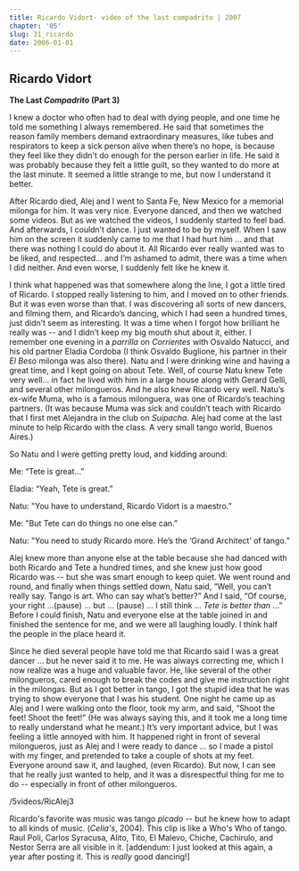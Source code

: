 ```yaml
---
title: Ricardo Vidort- video of the last compadrito | 2007
chapter: '05'
slug: 31_ricardo
date: 2006-01-01
---
```


## Ricardo Vidort

**The Last _Compadrito_  (Part 3)**

I knew a doctor who often had to deal with dying people, and one time he told me something I always remembered. He said that sometimes the reason family members demand extraordinary measures, like tubes and respirators to keep a sick person alive when there’s no hope, is because they feel like they didn't do enough for the person earlier in life. He said it was probably because they felt a little guilt, so they wanted to do more at the last minute. It seemed a little strange to me, but now I understand it better.

After Ricardo died, Alej and I went to Santa Fe, New Mexico for a memorial milonga for him. It was very nice. Everyone danced, and then we watched some videos. But as we watched the videos, I suddenly started to feel bad. And afterwards, I couldn’t dance. I just wanted to be by myself. When I saw him on the screen it suddenly came to me that I had hurt him ... and that there was nothing I could do about it. All Ricardo ever really wanted was to be liked, and respected… and I’m ashamed to admit, there was a time when I did neither. And even worse, I suddenly felt like he knew it.

I think what happened was that somewhere along the line, I got a little tired of Ricardo. I stopped really listening to him, and I moved on to other friends. But it was even worse than that. I was discovering all sorts of new dancers, and filming them, and Ricardo’s dancing, which I had seen a hundred times, just didn’t seem as interesting. It was a time when I forgot how brilliant he really was -- and I didn’t keep my big mouth shut about it, either. I remember one evening in a _parrilla_ on _Corrientes_ with Osvaldo Natucci, and his old partner Eladia Cordoba (I think Osvaldo Buglione, his partner in their _El Beso_ milonga was also there). Natu and I were drinking wine and having a great time, and I kept going on about Tete. Well, of course Natu knew Tete very well… in fact he lived with him in a large house along with Gerard Gelli, and several other milongueros. And he also knew Ricardo very well. Natu’s ex-wife Muma, who is a famous milonguera, was one of Ricardo’s teaching partners. (It was because Muma was sick and couldn’t teach with Ricardo that I first met Alejandra in the club on _Suipacha_. Alej had come at the last minute to help Ricardo with the class. A very small tango world, Buenos Aires.)

So Natu and I were getting pretty loud, and kidding around:

Me: “Tete is great…”

Eladia: “Yeah, Tete is great.”

Natu: "You have to understand, Ricardo Vidort is a maestro.”

Me: "But Tete can do things no one else can.”

Natu: "You need to study Ricardo more. He’s the ‘Grand Architect’ of tango.”

Alej knew more than anyone else at the table because she had danced with both Ricardo and Tete a hundred times, and she knew just how good Ricardo was -- but she was smart enough to keep quiet. We went round and round, and finally when things settled down, Natu said, “Well, you can’t really say. Tango is art. Who can say what’s better?” And I said, “Of course, your right ...(pause) ... but ... (pause) ... I still think ... _Tete is better than_ ...” Before I could finish, Natu and everyone else at the table joined in and finished the sentence for me, and we were all laughing loudly. I think half the people in the place heard it.

Since he died several people have told me that Ricardo said I was a great dancer ... but he never said it to me. He was always correcting me, which I now realize was a huge and valuable favor. He, like several of the other milongueros, cared enough to break the codes and give me instruction right in the milongas. But as I got better in tango, I got the stupid idea that he was trying to show everyone that I was his student. One night he came up as Alej and I were walking onto the floor, took my arm, and said, “Shoot the feet! Shoot the feet!” (He was always saying this, and it took me a long time to really understand what he meant.) It’s very important advice, but I was feeling a little annoyed with him. It happened right in front of several milongueros, just as Alej and I were ready to dance ... so I made a pistol with my finger, and pretended to take a couple of shots at my feet. Everyone around saw it, and laughed, (even Ricardo). But now, I can see that he really just wanted to help, and it was a disrespectful thing for me to do -- especially in front of other milongueros.

/5videos/RicAlej3

Ricardo's favorite was music was tango _picado_ -- but he knew how to adapt to all kinds of music. (_Celia's_, 2004).
This clip is like a Who's Who of tango. Raul Poli, Carlos Syracusa, Alito, Tito, El Malevo, Chiche, Cachirulo, and Nestor Serra are all visible in it.
\[addendum: I just looked at this again, a year after posting it. This is _really_ good dancing!\]

